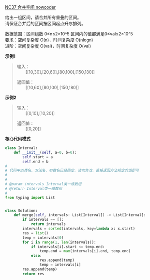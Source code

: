 [NC37 合并空间 nowcoder](https://www.nowcoder.com/practice/69f4e5b7ad284a478777cb2a17fb5e6a?tpId=117&tqId=37737&rp=1&ru=/exam/oj&qru=/exam/oj&sourceUrl=%2Fexam%2Foj%3Fpage%3D5%26pageSize%3D50%26search%3D%26tab%3D%25E7%25AE%2597%25E6%25B3%2595%25E7%25AF%2587%26topicId%3D117&difficulty=undefined&judgeStatus=undefined&tags=&title=)

给出一组区间，请合并所有重叠的区间。
<br>请保证合并后的区间按区间起点升序排列。

数据范围：区间组数 0≤n≤2×10^5 区间内的值都满足0≤val≤2×10^5
<br>要求：空间复杂度 O(n)，时间复杂度 O(nlogn)
<br>进阶：空间复杂度 O(val)，时间复杂度 O(val)

**示例1**
>输入：
><br>&emsp;&emsp;[[10,30],[20,60],[80,100],[150,180]]
> 
>返回值：
><br>&emsp;&emsp;[[10,60],[80,100],[150,180]]

**示例2**
>输入：
><br>&emsp;&emsp;[[0,10],[10,20]]
> 
>返回值：
><br>&emsp;&emsp;[[0,20]]

**核心代码模式**

```python
class Interval:
    def __init__(self, a=0, b=0):
        self.start = a
        self.end = b
#
# 代码中的类名、方法名、参数名已经指定，请勿修改，直接返回方法规定的值即可
#
#
# @param intervals Interval类一维数组
# @return Interval类一维数组
#
from typing import List


class Solution:
    def merge(self, intervals: List[Interval]) -> List[Interval]:
        if intervals == []:
            return intervals
        intervals = sorted(intervals, key=lambda x: x.start)
        res = list()
        temp = intervals[0]
        for i in range(1, len(intervals)):
            if intervals[i].start <= temp.end:
                temp.end = max(intervals[i].end, temp.end)
            else:
                res.append(temp)
                temp = intervals[i]
        res.append(temp)
        return res
```
